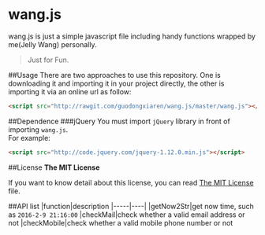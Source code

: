 # wang.js
wang.js is just a simple javascript file including handy functions wrapped by me(Jelly Wang) personally.  

>Just for Fun.

##Usage
There are two approaches to use this repository. One is downloading it and importing it in your project directly, the other is importing it via an online url as follow:
```html
<script src="http://rawgit.com/guodongxiaren/wang.js/master/wang.js"></script>
```  
##Dependence
###jQuery
You must import `jQuery` library in front of importing `wang.js`.  
For example:
```html
<script src="http://code.jquery.com/jquery-1.12.0.min.js"></script>
```

##License
**The MIT License**  

If you want to know detail about this license, you can read [The MIT License](./LICENSE) file. 

##API list
|function|description
|-----|----|
|getNow2Str|get now time, such as `2016-2-9 21:16:00`
|checkMail|check whether a valid email address or not
|checkMobile|check whether a valid mobile phone number or not